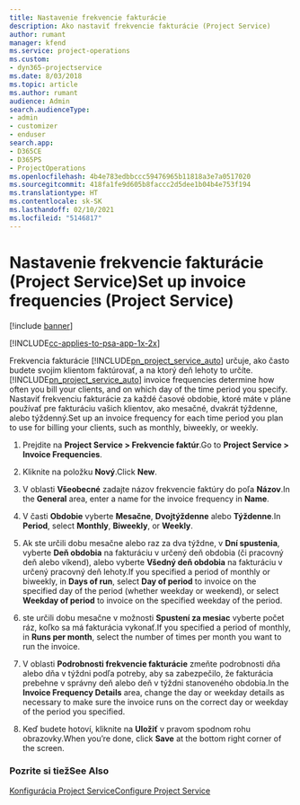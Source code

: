 ```yaml
---
title: Nastavenie frekvencie fakturácie
description: Ako nastaviť frekvencie fakturácie (Project Service)
author: rumant
manager: kfend
ms.service: project-operations
ms.custom:
- dyn365-projectservice
ms.date: 8/03/2018
ms.topic: article
ms.author: rumant
audience: Admin
search.audienceType:
- admin
- customizer
- enduser
search.app:
- D365CE
- D365PS
- ProjectOperations
ms.openlocfilehash: 4b4e783edbbccc59476965b11818a3e7a0517020
ms.sourcegitcommit: 418fa1fe9d605b8faccc2d5dee1b04b4e753f194
ms.translationtype: HT
ms.contentlocale: sk-SK
ms.lasthandoff: 02/10/2021
ms.locfileid: "5146817"
---
```

# <a name="set-up-invoice-frequencies-project-service"></a><span data-ttu-id="df665-103">Nastavenie frekvencie fakturácie (Project Service)</span><span class="sxs-lookup"><span data-stu-id="df665-103">Set up invoice frequencies (Project Service)</span></span>

[!include [banner](../includes/psa-now-project-operations.md)]

[!INCLUDE[cc-applies-to-psa-app-1x-2x](../includes/cc-applies-to-psa-app-1x-2x.md)]

<span data-ttu-id="df665-104">Frekvencia fakturácie [!INCLUDE[pn_project_service_auto](../includes/pn-project-service-auto.md)] určuje, ako často budete svojim klientom faktúrovať, a na ktorý deň lehoty to určíte.</span><span class="sxs-lookup"><span data-stu-id="df665-104">[!INCLUDE[pn_project_service_auto](../includes/pn-project-service-auto.md)] invoice frequencies determine how often you bill your clients, and on which day of the time period you specify.</span></span> <span data-ttu-id="df665-105">Nastaviť frekvenciu fakturácie za každé časové obdobie, ktoré máte v pláne používať pre fakturáciu vašich klientov, ako mesačné, dvakrát týždenne, alebo týždenný.</span><span class="sxs-lookup"><span data-stu-id="df665-105">Set up an invoice frequency for each time period you plan to use for billing your clients, such as monthly, biweekly, or weekly.</span></span>  
  
1.  <span data-ttu-id="df665-106">Prejdite na **Project Service > Frekvencie faktúr**.</span><span class="sxs-lookup"><span data-stu-id="df665-106">Go to **Project Service > Invoice Frequencies**.</span></span>  
  
2.  <span data-ttu-id="df665-107">Kliknite na položku **Nový**.</span><span class="sxs-lookup"><span data-stu-id="df665-107">Click **New**.</span></span>  
  
3.  <span data-ttu-id="df665-108">V oblasti **Všeobecné** zadajte názov frekvencie faktúry do poľa **Názov**.</span><span class="sxs-lookup"><span data-stu-id="df665-108">In the **General** area, enter a name for the invoice frequency in **Name**.</span></span>  
  
4.  <span data-ttu-id="df665-109">V časti **Obdobie** vyberte **Mesačne**, **Dvojtýždenne** alebo **Týždenne**.</span><span class="sxs-lookup"><span data-stu-id="df665-109">In **Period**, select **Monthly**, **Biweekly**, or **Weekly**.</span></span>  
  
5.  <span data-ttu-id="df665-110">Ak ste určili dobu mesačne alebo raz za dva týždne, v **Dní spustenia**, vyberte **Deň obdobia** na fakturáciu v určený deň obdobia (či pracovný deň alebo víkend), alebo vyberte **Všedný deň obdobia** na fakturáciu v určený pracovný deň lehoty.</span><span class="sxs-lookup"><span data-stu-id="df665-110">If you specified a period of monthly or biweekly, in **Days of run**, select **Day of period** to invoice on the specified day of the period (whether weekday or weekend), or select **Weekday of period** to invoice on the specified weekday of the period.</span></span>  
  
6.  <span data-ttu-id="df665-111">ste určili dobu mesačne v možnosti **Spustení za mesiac** vyberte počet ráz, koľko sa má fakturácia vykonať.</span><span class="sxs-lookup"><span data-stu-id="df665-111">If you specified a period of monthly, in **Runs per month**, select the number of times per month you want to run the invoice.</span></span>  
  
7.  <span data-ttu-id="df665-112">V oblasti **Podrobnosti frekvencie fakturácie** zmeňte podrobnosti dňa alebo dňa v týždni podľa potreby, aby sa zabezpečilo, že fakturácia prebehne v správny deň alebo deň v týždni stanoveného obdobia.</span><span class="sxs-lookup"><span data-stu-id="df665-112">In the **Invoice Frequency Details** area, change the day or weekday details as necessary to make sure the invoice runs on the correct day or weekday of the period you specified.</span></span>  
  
8.  <span data-ttu-id="df665-113">Keď budete hotoví, kliknite na **Uložiť** v pravom spodnom rohu obrazovky.</span><span class="sxs-lookup"><span data-stu-id="df665-113">When you’re done, click **Save** at the bottom right corner of the screen.</span></span>  
  
### <a name="see-also"></a><span data-ttu-id="df665-114">Pozrite si tiež</span><span class="sxs-lookup"><span data-stu-id="df665-114">See Also</span></span>  
 [<span data-ttu-id="df665-115">Konfigurácia Project Service</span><span class="sxs-lookup"><span data-stu-id="df665-115">Configure Project Service</span></span>](../psa/configure.md)
